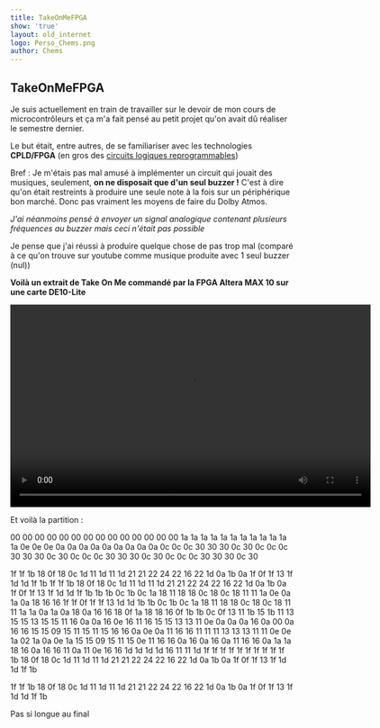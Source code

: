 ```yaml
---
title: TakeOnMeFPGA
show: 'true'
layout: old_internet
logo: Perso_Chems.png
author: Chems
---
```


## TakeOnMeFPGA

Je suis actuellement en train de travailler sur le devoir de mon cours de microcontrôleurs et ça m'a fait pensé au petit projet qu'on avait dû réaliser le semestre dernier. 

Le but était, entre autres, de se familiariser avec les technologies **CPLD/FPGA** (en gros des [circuits logiques reprogrammables](https://fr.wikipedia.org/wiki/Circuit_logique_programmable))

Bref : Je m'étais pas mal amusé à implémenter un circuit qui jouait des musiques, seulement, **on ne disposait que d'un seul buzzer !** C'est à dire qu'on était restreints à produire une seule note à la fois sur un périphérique bon marché.
Donc pas vraiment les moyens de faire du Dolby Atmos.	

_J'ai néanmoins pensé à envoyer un signal analogique contenant plusieurs fréquences au buzzer mais ceci n'était pas possible_

Je pense que j'ai réussi à produire quelque chose de pas trop mal (comparé à ce qu'on trouve sur youtube comme musique produite avec 1 seul buzzer (nul))

**Voilà un extrait de Take On Me commandé par la FPGA Altera MAX 10 sur une carte DE10-Lite**



<video width="640" height="360" controls>
  <source src="/assets/img/TakeOnMe FPGA.mp4" type="video/mp4">
  Votre navigateur ne supporte pas la lecture de vidéos HTML5.
</video>


Et voilà la partition : 

00 00 00 00 00 00 00 00 00 00 00 00 00 00 1a 1a 
1a 1a 1a 1a 1a 1a 1a 1a 1a 1a 0e 0e 0e 0a 0a 0a 
0a 0a 0a 0a 0a 0a 0c 0c 0c 30 30 30 0c 30 0c 0c 
0c 30 30 30 0c 30 0c 0c 0c 30 30 30 0c 30 0c 0c 
0c 30 30 30 0c 30 

1f 1f 1b 18 0f 18 0c 1d 
11 1d 11 1d 21 21 22 24 22 16 22 1d 0a 1b 0a 1f 
0f 1f 13 1f 1d 1d 1f 1b 1f 1f 1b 18 0f 18 0c 1d 
11 1d 11 1d 21 21 22 24 22 16 22 1d 0a 1b 0a 1f 
0f 1f 13 1f 1d 1d 1f 1b 1b 1b 0c 1b 0c 1a 18 11 
18 18 0c 18 0c 18 11 11 1a 0e 0a 1a 0a 18 16 16 
1f 1f 0f 1f 1f 13 1d 1d 1b 1b 0c 1b 0c 1a 18 11 
18 18 0c 18 0c 18 11 11 1a 1a 0a 1a 0a 18 0a 16 
16 18 0f 1a 18 18 16 0f 1b 1b 0c 0f 13 11 1b 15 
1b 11 13 15 15 13 15 15 11 16 0a 0a 16 0e 16 11 
16 15 15 13 13 11 0e 0a 0a 0a 16 0a 00 0a 16 16 
15 15 09 15 11 15 11 15 16 16 0a 0e 0a 11 16 16 
11 11 11 13 13 13 11 11 0e 0e 1a 02 1a 0a 0e 1a 
15 15 09 15 11 15 0e 11 16 16 0a 16 0a 16 0a 11 
16 16 0a 1a 1a 18 16 0a 16 16 11 0a 11 0e 16 16 
1d 1d 1d 1d 16 11 11 1d 1f 1f 1f 1f 1f 1f 1f 1f
1f 1f 1b 18 0f 18 0c 1d 11 1d 11 1d 21 21 22 24 
22 16 22 1d 0a 1b 0a 1f 0f 1f 13 1f 1d 1d 1f 1b

1f 1f 1b 18 0f 18 0c 1d 
11 1d 11 1d 21 21 22 24 22 16 22 1d 0a 1b 0a 1f 
0f 1f 13 1f 1d 1d 1f 1b

Pas si longue au final
